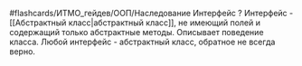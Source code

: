 #flashcards/ИТМО_гейдев/ООП/Наследование
Интерфейс
?
Интерфейс - [[Абстрактный класс|абстрактный класс]], не имеющий полей и содержащий только абстрактные методы. Описывает поведение класса. Любой интерфейс - абстрактный класс, обратное не всегда верно.

